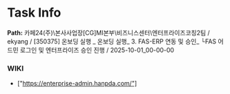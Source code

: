# Task Info

**Path:** 카페24(주)\본사사업장\[CG]MI본부\비즈니스센터\엔터프라이즈코칭2팀 / ekyang / [350375] 온보딩 실행 _ 온보딩 실행_ 3. FAS-ERP 연동 및 승인_ └FAS 어드민 로그인 및 엔터프라이즈 승인 진행 / 2025-10-01_00-00-00

### WIKI
- ["https://enterprise-admin.hanpda.com/"]

